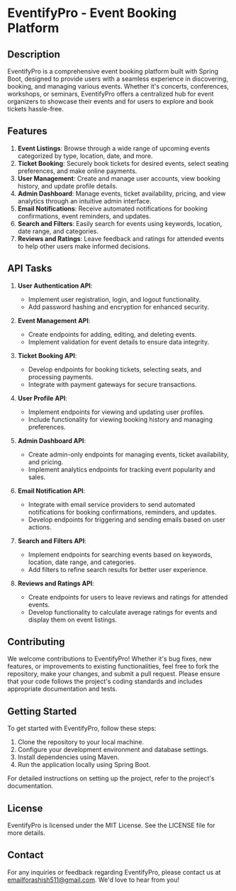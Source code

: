 # EventifyPro - Event Booking Platform

## Description

EventifyPro is a comprehensive event booking platform built with Spring Boot, designed to provide users with a seamless experience in discovering, booking, and managing various events. Whether it's concerts, conferences, workshops, or seminars, EventifyPro offers a centralized hub for event organizers to showcase their events and for users to explore and book tickets hassle-free.

## Features

1. **Event Listings**: Browse through a wide range of upcoming events categorized by type, location, date, and more.
2. **Ticket Booking**: Securely book tickets for desired events, select seating preferences, and make online payments.
3. **User Management**: Create and manage user accounts, view booking history, and update profile details.
4. **Admin Dashboard**: Manage events, ticket availability, pricing, and view analytics through an intuitive admin interface.
5. **Email Notifications**: Receive automated notifications for booking confirmations, event reminders, and updates.
6. **Search and Filters**: Easily search for events using keywords, location, date range, and categories.
7. **Reviews and Ratings**: Leave feedback and ratings for attended events to help other users make informed decisions.

## API Tasks

1. **User Authentication API**:
    - Implement user registration, login, and logout functionality.
    - Add password hashing and encryption for enhanced security.

2. **Event Management API**:
    - Create endpoints for adding, editing, and deleting events.
    - Implement validation for event details to ensure data integrity.

3. **Ticket Booking API**:
    - Develop endpoints for booking tickets, selecting seats, and processing payments.
    - Integrate with payment gateways for secure transactions.

4. **User Profile API**:
    - Implement endpoints for viewing and updating user profiles.
    - Include functionality for viewing booking history and managing preferences.

5. **Admin Dashboard API**:
    - Create admin-only endpoints for managing events, ticket availability, and pricing.
    - Implement analytics endpoints for tracking event popularity and sales.

6. **Email Notification API**:
    - Integrate with email service providers to send automated notifications for booking confirmations, reminders, and updates.
    - Develop endpoints for triggering and sending emails based on user actions.

7. **Search and Filters API**:
    - Implement endpoints for searching events based on keywords, location, date range, and categories.
    - Add filters to refine search results for better user experience.

8. **Reviews and Ratings API**:
    - Create endpoints for users to leave reviews and ratings for attended events.
    - Develop functionality to calculate average ratings for events and display them on event listings.

## Contributing

We welcome contributions to EventifyPro! Whether it's bug fixes, new features, or improvements to existing functionalities, feel free to fork the repository, make your changes, and submit a pull request. Please ensure that your code follows the project's coding standards and includes appropriate documentation and tests.

## Getting Started

To get started with EventifyPro, follow these steps:

1. Clone the repository to your local machine.
2. Configure your development environment and database settings.
3. Install dependencies using Maven.
4. Run the application locally using Spring Boot.

For detailed instructions on setting up the project, refer to the project's documentation.

## License

EventifyPro is licensed under the MIT License. See the LICENSE file for more details.

## Contact

For any inquiries or feedback regarding EventifyPro,
please contact us at 
[emailforashish511@gmail.com](mailto:emailforashish511@gmail.com). We'd love to hear from you!
